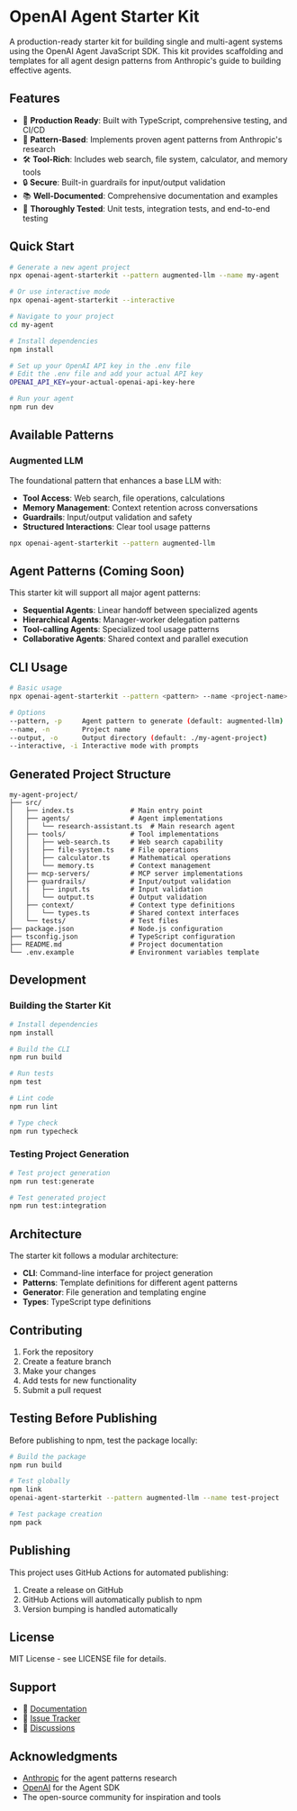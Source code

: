 # OpenAI Agent Starter Kit

A production-ready starter kit for building single and multi-agent systems using the OpenAI Agent JavaScript SDK. This kit provides scaffolding and templates for all agent design patterns from Anthropic's guide to building effective agents.

## Features

- 🚀 **Production Ready**: Built with TypeScript, comprehensive testing, and CI/CD
- 🎯 **Pattern-Based**: Implements proven agent patterns from Anthropic's research
- 🛠️ **Tool-Rich**: Includes web search, file system, calculator, and memory tools
- 🔒 **Secure**: Built-in guardrails for input/output validation
- 📚 **Well-Documented**: Comprehensive documentation and examples
- 🧪 **Thoroughly Tested**: Unit tests, integration tests, and end-to-end testing

## Quick Start

```bash
# Generate a new agent project
npx openai-agent-starterkit --pattern augmented-llm --name my-agent

# Or use interactive mode
npx openai-agent-starterkit --interactive

# Navigate to your project
cd my-agent

# Install dependencies
npm install

# Set up your OpenAI API key in the .env file
# Edit the .env file and add your actual API key
OPENAI_API_KEY=your-actual-openai-api-key-here

# Run your agent
npm run dev
```

## Available Patterns

### Augmented LLM
The foundational pattern that enhances a base LLM with:
- **Tool Access**: Web search, file operations, calculations
- **Memory Management**: Context retention across conversations
- **Guardrails**: Input/output validation and safety
- **Structured Interactions**: Clear tool usage patterns

```bash
npx openai-agent-starterkit --pattern augmented-llm
```

## Agent Patterns (Coming Soon)

This starter kit will support all major agent patterns:

- **Sequential Agents**: Linear handoff between specialized agents
- **Hierarchical Agents**: Manager-worker delegation patterns
- **Tool-calling Agents**: Specialized tool usage patterns
- **Collaborative Agents**: Shared context and parallel execution

## CLI Usage

```bash
# Basic usage
npx openai-agent-starterkit --pattern <pattern> --name <project-name>

# Options
--pattern, -p     Agent pattern to generate (default: augmented-llm)
--name, -n        Project name
--output, -o      Output directory (default: ./my-agent-project)
--interactive, -i Interactive mode with prompts
```

## Generated Project Structure

```
my-agent-project/
├── src/
│   ├── index.ts              # Main entry point
│   ├── agents/               # Agent implementations
│   │   └── research-assistant.ts  # Main research agent
│   ├── tools/                # Tool implementations
│   │   ├── web-search.ts     # Web search capability
│   │   ├── file-system.ts    # File operations
│   │   ├── calculator.ts     # Mathematical operations
│   │   └── memory.ts         # Context management
│   ├── mcp-servers/          # MCP server implementations
│   ├── guardrails/           # Input/output validation
│   │   ├── input.ts          # Input validation
│   │   └── output.ts         # Output validation
│   ├── context/              # Context type definitions
│   │   └── types.ts          # Shared context interfaces
│   └── tests/                # Test files
├── package.json              # Node.js configuration
├── tsconfig.json             # TypeScript configuration
├── README.md                 # Project documentation
└── .env.example              # Environment variables template
```

## Development

### Building the Starter Kit

```bash
# Install dependencies
npm install

# Build the CLI
npm run build

# Run tests
npm test

# Lint code
npm run lint

# Type check
npm run typecheck
```

### Testing Project Generation

```bash
# Test project generation
npm run test:generate

# Test generated project
npm run test:integration
```

## Architecture

The starter kit follows a modular architecture:

- **CLI**: Command-line interface for project generation
- **Patterns**: Template definitions for different agent patterns
- **Generator**: File generation and templating engine
- **Types**: TypeScript type definitions

## Contributing

1. Fork the repository
2. Create a feature branch
3. Make your changes
4. Add tests for new functionality
5. Submit a pull request

## Testing Before Publishing

Before publishing to npm, test the package locally:

```bash
# Build the package
npm run build

# Test globally
npm link
openai-agent-starterkit --pattern augmented-llm --name test-project

# Test package creation
npm pack
```

## Publishing

This project uses GitHub Actions for automated publishing:

1. Create a release on GitHub
2. GitHub Actions will automatically publish to npm
3. Version bumping is handled automatically

## License

MIT License - see LICENSE file for details.

## Support

- 📖 [Documentation](./docs/)
- 🐛 [Issue Tracker](https://github.com/your-org/openai-agent-starterkit/issues)
- 💬 [Discussions](https://github.com/your-org/openai-agent-starterkit/discussions)

## Acknowledgments

- [Anthropic](https://anthropic.com) for the agent patterns research
- [OpenAI](https://openai.com) for the Agent SDK
- The open-source community for inspiration and tools
